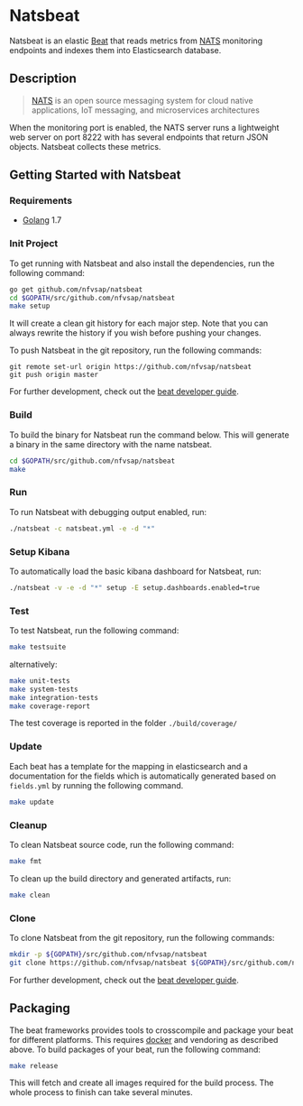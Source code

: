# Natsbeat

Natsbeat is an elastic [Beat](https://www.elastic.co/products/beats) that reads
metrics from [NATS](https://nats.io/) monitoring endpoints and indexes them into Elasticsearch database.

## Description

> [NATS](https://nats.io/) is an open source messaging system for cloud native applications, IoT messaging, and microservices architectures

When the monitoring port is enabled, the NATS server runs a lightweight web server on port 8222 with has several endpoints that return JSON objects.
Natsbeat collects these metrics.

## Getting Started with Natsbeat

### Requirements

* [Golang](https://golang.org/dl/) 1.7

### Init Project
To get running with Natsbeat and also install the
dependencies, run the following command:

```sh
go get github.com/nfvsap/natsbeat
cd $GOPATH/src/github.com/nfvsap/natsbeat
make setup
```

It will create a clean git history for each major step. Note that you can always rewrite the history if you wish before pushing your changes.

To push Natsbeat in the git repository, run the following commands:

```
git remote set-url origin https://github.com/nfvsap/natsbeat
git push origin master
```

For further development, check out the [beat developer guide](https://www.elastic.co/guide/en/beats/libbeat/current/new-beat.html).

### Build

To build the binary for Natsbeat run the command below. This will generate a binary
in the same directory with the name natsbeat.

```sh
cd $GOPATH/src/github.com/nfvsap/natsbeat
make
```

### Run

To run Natsbeat with debugging output enabled, run:

```sh
./natsbeat -c natsbeat.yml -e -d "*"
```

### Setup Kibana

To automatically load the basic kibana dashboard for Natsbeat, run:

```sh
./natsbeat -v -e -d "*" setup -E setup.dashboards.enabled=true
```


### Test

To test Natsbeat, run the following command:

```sh
make testsuite
```

alternatively:
```sh
make unit-tests
make system-tests
make integration-tests
make coverage-report
```

The test coverage is reported in the folder `./build/coverage/`

### Update

Each beat has a template for the mapping in elasticsearch and a documentation for the fields
which is automatically generated based on `fields.yml` by running the following command.

```sh
make update
```


### Cleanup

To clean  Natsbeat source code, run the following command:

```sh
make fmt
```

To clean up the build directory and generated artifacts, run:

```sh
make clean
```


### Clone

To clone Natsbeat from the git repository, run the following commands:

```sh
mkdir -p ${GOPATH}/src/github.com/nfvsap/natsbeat
git clone https://github.com/nfvsap/natsbeat ${GOPATH}/src/github.com/nfvsap/natsbeat
```


For further development, check out the [beat developer guide](https://www.elastic.co/guide/en/beats/libbeat/current/new-beat.html).


## Packaging

The beat frameworks provides tools to crosscompile and package your beat for different platforms. This requires [docker](https://www.docker.com/) and vendoring as described above. To build packages of your beat, run the following command:

```sh
make release
```

This will fetch and create all images required for the build process. The whole process to finish can take several minutes.
